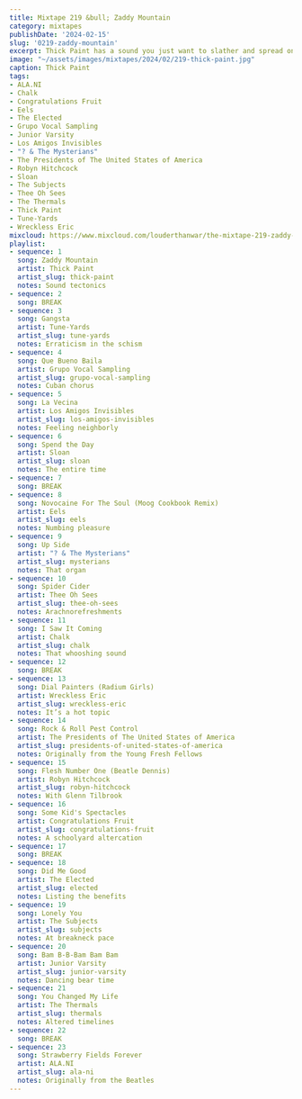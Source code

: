 ```yaml
---
title: Mixtape 219 &bull; Zaddy Mountain
category: mixtapes
publishDate: '2024-02-15'
slug: '0219-zaddy-mountain'
excerpt: Thick Paint has a sound you just want to slather and spread on.
image: "~/assets/images/mixtapes/2024/02/219-thick-paint.jpg"
caption: Thick Paint
tags:
- ALA.NI
- Chalk
- Congratulations Fruit
- Eels
- The Elected
- Grupo Vocal Sampling
- Junior Varsity
- Los Amigos Invisibles
- "? & The Mysterians"
- The Presidents of The United States of America
- Robyn Hitchcock
- Sloan
- The Subjects
- Thee Oh Sees
- The Thermals
- Thick Paint
- Tune-Yards
- Wreckless Eric
mixcloud: https://www.mixcloud.com/louderthanwar/the-mixtape-219-zaddy-mountain-2024-02-15/
playlist:
- sequence: 1
  song: Zaddy Mountain
  artist: Thick Paint
  artist_slug: thick-paint
  notes: Sound tectonics
- sequence: 2
  song: BREAK
- sequence: 3
  song: Gangsta
  artist: Tune-Yards
  artist_slug: tune-yards
  notes: Erraticism in the schism
- sequence: 4
  song: Que Bueno Baila
  artist: Grupo Vocal Sampling
  artist_slug: grupo-vocal-sampling
  notes: Cuban chorus
- sequence: 5
  song: La Vecina
  artist: Los Amigos Invisibles
  artist_slug: los-amigos-invisibles
  notes: Feeling neighborly
- sequence: 6
  song: Spend the Day
  artist: Sloan
  artist_slug: sloan
  notes: The entire time
- sequence: 7
  song: BREAK
- sequence: 8
  song: Novocaine For The Soul (Moog Cookbook Remix)
  artist: Eels
  artist_slug: eels
  notes: Numbing pleasure
- sequence: 9
  song: Up Side
  artist: "? & The Mysterians"
  artist_slug: mysterians
  notes: That organ
- sequence: 10
  song: Spider Cider
  artist: Thee Oh Sees
  artist_slug: thee-oh-sees
  notes: Arachnorefreshments
- sequence: 11
  song: I Saw It Coming
  artist: Chalk
  artist_slug: chalk
  notes: That whooshing sound
- sequence: 12
  song: BREAK
- sequence: 13
  song: Dial Painters (Radium Girls)
  artist: Wreckless Eric
  artist_slug: wreckless-eric
  notes: It’s a hot topic
- sequence: 14
  song: Rock & Roll Pest Control
  artist: The Presidents of The United States of America
  artist_slug: presidents-of-united-states-of-america
  notes: Originally from the Young Fresh Fellows
- sequence: 15
  song: Flesh Number One (Beatle Dennis)
  artist: Robyn Hitchcock
  artist_slug: robyn-hitchcock
  notes: With Glenn Tilbrook
- sequence: 16
  song: Some Kid's Spectacles
  artist: Congratulations Fruit
  artist_slug: congratulations-fruit
  notes: A schoolyard altercation
- sequence: 17
  song: BREAK
- sequence: 18
  song: Did Me Good
  artist: The Elected
  artist_slug: elected
  notes: Listing the benefits
- sequence: 19
  song: Lonely You
  artist: The Subjects
  artist_slug: subjects
  notes: At breakneck pace
- sequence: 20
  song: Bam B-B-Bam Bam Bam
  artist: Junior Varsity
  artist_slug: junior-varsity
  notes: Dancing bear time
- sequence: 21
  song: You Changed My Life
  artist: The Thermals
  artist_slug: thermals
  notes: Altered timelines
- sequence: 22
  song: BREAK
- sequence: 23
  song: Strawberry Fields Forever
  artist: ALA.NI
  artist_slug: ala-ni
  notes: Originally from the Beatles
---
```


